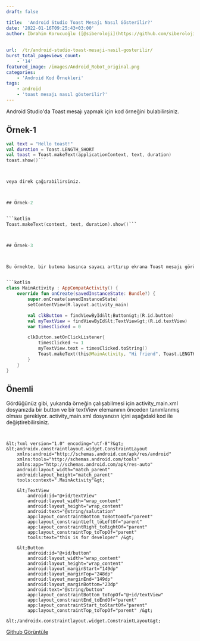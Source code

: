 ```yaml
---
draft: false

title:  'Android Studio Toast Mesajı Nasıl Gösterilir?'
date: '2022-01-16T09:25:43+03:00'
author: İbrahim Korucuoğlu ([@siberoloji](https://github.com/siberoloji))
 
 
url:  /tr/android-studio-toast-mesaji-nasil-gosterilir/
burst_total_pageviews_count:
    - '14'
featured_image: /images/Android_Robot_original.png
categories:
    - 'Android Kod Örnekleri'
tags:
    - android
    - 'toast mesajı nasıl gösterilir?'
---
```



Android Studio'da Toast mesajı yapmak için kod örneğini bulabilirsiniz.



## Örnek-1


```kotlin
val text = "Hello toast!"
val duration = Toast.LENGTH_SHORT
val toast = Toast.makeText(applicationContext, text, duration)
toast.show()```



veya direk çağırabilirsiniz.



## Örnek-2


```kotlin
Toast.makeText(context, text, duration).show()```



## Örnek-3



Bu örnekte, bir butona basınca sayacı arttırıp ekrana Toast mesajı görüntüleyen kod bulunmaktadır.


```kotlin
class MainActivity : AppCompatActivity() {
    override fun onCreate(savedInstanceState: Bundle?) {
        super.onCreate(savedInstanceState)
        setContentView(R.layout.activity_main)

        val clkButton = findViewById&lt;Button&gt;(R.id.button)
        val myTextView = findViewById&lt;TextView&gt;(R.id.textView)
        var timesClicked = 0

        clkButton.setOnClickListener{
            timesClicked += 1
            myTextView.text = timesClicked.toString()
            Toast.makeText(this@MainActivity, "Hi friend", Toast.LENGTH_LONG).show()
        }
    }
}
```



## Önemli



Gördüğünüz gibi, yukarıda örneğin çalışabilmesi için activity_main.xml dosyanızda bir button ve bir textView elemanının önceden tanımlanmış olması gerekiyor.  activity_main.xml  dosyanızın içini aşağıdaki kod ile değiştirebilirsiniz.


```


&lt;?xml version="1.0" encoding="utf-8"?&gt;
&lt;androidx.constraintlayout.widget.ConstraintLayout
    xmlns:android="http://schemas.android.com/apk/res/android"
    xmlns:tools="http://schemas.android.com/tools"
    xmlns:app="http://schemas.android.com/apk/res-auto"
    android:layout_width="match_parent"
    android:layout_height="match_parent"
    tools:context=".MainActivity"&gt;

    &lt;TextView
        android:id="@+id/textView"
        android:layout_width="wrap_content"
        android:layout_height="wrap_content"
        android:text="@string/salutation"
        app:layout_constraintBottom_toBottomOf="parent"
        app:layout_constraintLeft_toLeftOf="parent"
        app:layout_constraintRight_toRightOf="parent"
        app:layout_constraintTop_toTopOf="parent"
        tools:text="this is for developer" /&gt;

    &lt;Button
        android:id="@+id/button"
        android:layout_width="wrap_content"
        android:layout_height="wrap_content"
        android:layout_marginStart="149dp"
        android:layout_marginTop="248dp"
        android:layout_marginEnd="149dp"
        android:layout_marginBottom="23dp"
        android:text="@string/button"
        app:layout_constraintBottom_toTopOf="@+id/textView"
        app:layout_constraintEnd_toEndOf="parent"
        app:layout_constraintStart_toStartOf="parent"
        app:layout_constraintTop_toTopOf="parent" /&gt;

&lt;/androidx.constraintlayout.widget.ConstraintLayout&gt;
```


<!-- wp:buttons -->
<div class="wp-block-buttons"><!-- wp:button -->
<div class="wp-block-button"><a class="wp-block-button__link wp-element-button" href="https://github.com/siberolojibilisim/Button-Click-Counter-with-toast-message" target="_blank" rel="noreferrer noopener">Github Görüntüle</a></div>
<!-- /wp:button --></div>
<!-- /wp:buttons -->